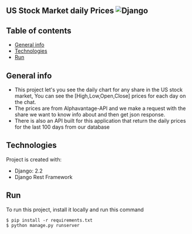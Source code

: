 ## US Stock Market daily Prices ![Django](https://img.shields.io/badge/Django-2.2.9-yellow.svg)

## Table of contents
* [General info](#general-info)
* [Technologies](#technologies)
* [Run](#run)

## General info
- This project let's you see the daily chart for any share in the US stock market, You can see the [High,Low,Open,Close] prices for each day on the chat.
- The prices are from Alphavantage-API and we make a request with the share we want to know info about and then get json response.
- There is also an API built for this application that return the daily prices for the last 100 days from our database

## Technologies
Project is created with:
* Django: 2.2
* Django Rest Framework
	
## Run
To run this project, install it locally and run this command

```
$ pip install -r requirements.txt
$ python manage.py runserver
```
